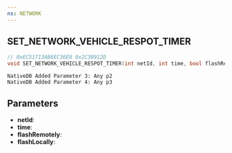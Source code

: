 ```yaml
---
ns: NETWORK
---
```

## SET_NETWORK_VEHICLE_RESPOT_TIMER

```c
// 0xEC51713AB6EC36E8 0x2C30912D
void SET_NETWORK_VEHICLE_RESPOT_TIMER(int netId, int time, bool flashRemotely, bool flashLocally);
```

```
NativeDB Added Parameter 3: Any p2
NativeDB Added Parameter 4: Any p3
```

## Parameters
* **netId**: 
* **time**: 
* **flashRemotely**: 
* **flashLocally**: 
